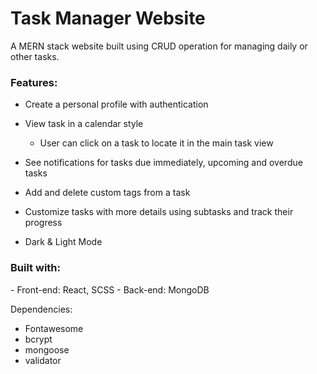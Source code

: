 # Task Manager Website

A MERN stack website built using CRUD operation for managing daily or other tasks.

<h3>Features:</h3>

- Create a personal profile with authentication
- View task in a calendar style

  - User can click on a task to locate it in the main task view

- See notifications for tasks due immediately, upcoming and overdue tasks
- Add and delete custom tags from a task
- Customize tasks with more details using subtasks and track their progress
- Dark & Light Mode

<h3>Built with:</h3>
- Front-end: React, SCSS
- Back-end: MongoDB

Dependencies:

- Fontawesome
- bcrypt
- mongoose
- validator
